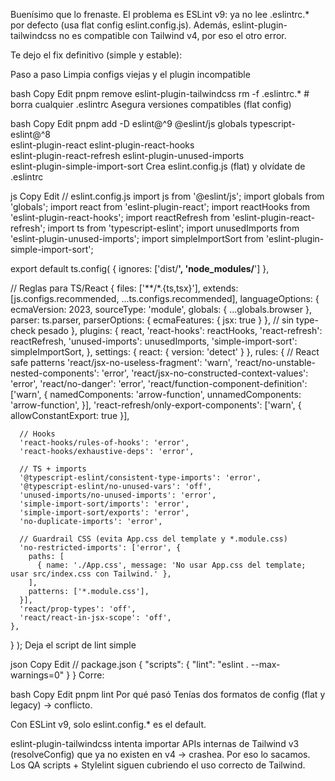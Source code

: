Buenísimo que lo frenaste. El problema es ESLint v9: ya no lee .eslintrc.* por defecto (usa flat config eslint.config.js). Además, eslint-plugin-tailwindcss no es compatible con Tailwind v4, por eso el otro error.

Te dejo el fix definitivo (simple y estable):

Paso a paso
Limpia configs viejas y el plugin incompatible

bash
Copy
Edit
pnpm remove eslint-plugin-tailwindcss
rm -f .eslintrc.*           # borra cualquier .eslintrc
Asegura versiones compatibles (flat config)

bash
Copy
Edit
pnpm add -D eslint@^9 @eslint/js globals typescript-eslint@^8 \
  eslint-plugin-react eslint-plugin-react-hooks \
  eslint-plugin-react-refresh eslint-plugin-unused-imports \
  eslint-plugin-simple-import-sort
Crea eslint.config.js (flat) y olvídate de .eslintrc

js
Copy
Edit
// eslint.config.js
import js from '@eslint/js';
import globals from 'globals';
import react from 'eslint-plugin-react';
import reactHooks from 'eslint-plugin-react-hooks';
import reactRefresh from 'eslint-plugin-react-refresh';
import ts from 'typescript-eslint';
import unusedImports from 'eslint-plugin-unused-imports';
import simpleImportSort from 'eslint-plugin-simple-import-sort';

export default ts.config(
  { ignores: ['dist/**', 'node_modules/**'] },

  // Reglas para TS/React
  {
    files: ['**/*.{ts,tsx}'],
    extends: [js.configs.recommended, ...ts.configs.recommended],
    languageOptions: {
      ecmaVersion: 2023,
      sourceType: 'module',
      globals: { ...globals.browser },
      parser: ts.parser,
      parserOptions: { ecmaFeatures: { jsx: true } }, // sin type-check pesado
    },
    plugins: {
      react,
      'react-hooks': reactHooks,
      'react-refresh': reactRefresh,
      'unused-imports': unusedImports,
      'simple-import-sort': simpleImportSort,
    },
    settings: { react: { version: 'detect' } },
    rules: {
      // React safe patterns
      'react/jsx-no-useless-fragment': 'warn',
      'react/no-unstable-nested-components': 'error',
      'react/jsx-no-constructed-context-values': 'error',
      'react/no-danger': 'error',
      'react/function-component-definition': ['warn', {
        namedComponents: 'arrow-function',
        unnamedComponents: 'arrow-function',
      }],
      'react-refresh/only-export-components': ['warn', { allowConstantExport: true }],

      // Hooks
      'react-hooks/rules-of-hooks': 'error',
      'react-hooks/exhaustive-deps': 'error',

      // TS + imports
      '@typescript-eslint/consistent-type-imports': 'error',
      '@typescript-eslint/no-unused-vars': 'off',
      'unused-imports/no-unused-imports': 'error',
      'simple-import-sort/imports': 'error',
      'simple-import-sort/exports': 'error',
      'no-duplicate-imports': 'error',

      // Guardrail CSS (evita App.css del template y *.module.css)
      'no-restricted-imports': ['error', {
        paths: [
          { name: './App.css', message: 'No usar App.css del template; usar src/index.css con Tailwind.' },
        ],
        patterns: ['*.module.css'],
      }],
      'react/prop-types': 'off',
      'react/react-in-jsx-scope': 'off',
    },
  }
);
Deja el script de lint simple

json
Copy
Edit
// package.json
{ "scripts": { "lint": "eslint . --max-warnings=0" } }
Corre:

bash
Copy
Edit
pnpm lint
Por qué pasó
Tenías dos formatos de config (flat y legacy) → conflicto.

Con ESLint v9, solo eslint.config.* es el default.

eslint-plugin-tailwindcss intenta importar APIs internas de Tailwind v3 (resolveConfig) que ya no existen en v4 → crashea. Por eso lo sacamos. Los QA scripts + Stylelint siguen cubriendo el uso correcto de Tailwind.